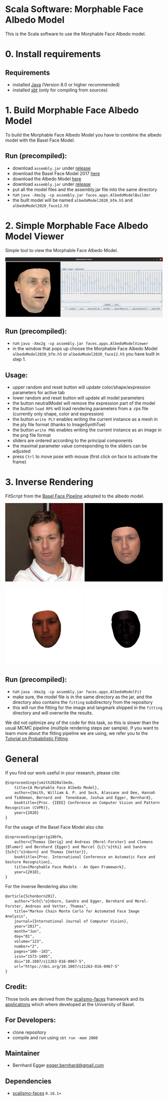# Scala Software: Morphable Face Albedo Model

This is the Scala software to use the Morphable Face Albedo model.

# 0. Install requirements

## Requirements
- installed [Java](http://www.oracle.com/technetwork/java/javase/downloads/index.html) (Version 8.0 or higher recommended)
- installed [sbt](http://www.scala-sbt.org/release/tutorial/Setup.html) (only for compiling from sources)


# 1. Build Morphable Face Albedo Model

To build the Morphable Face Albedo Model you have to combine the albedo model with the Basel Face Model.

## Run (precompiled):
- download `assembly.jar` under [release](https://github.com/waps101/AlbedoMM/releases)
- download the Basel Face Model 2017 [here](https://faces.dmi.unibas.ch/bfm/bfm2017.html)
- download the Albedo Model [here](https://github.com/waps101/AlbedoMM/releases)
- download `assembly.jar` under [release](https://github.com/waps101/AlbedoMM/releases)
- put all the model files and the assembly.jar file into the same directory
- run `java -Xmx2g -cp assembly.jar faces.apps.AlbedoModelBuilder`
- the built model will be named `albedoModel2020_bfm.h5` and `albedoModel2020_face12.h5`


# 2. Simple Morphable Face Albedo Model Viewer
 
 Simple tool to view the Morphable Face Albedo Model.
 
 ![Simple Morphable Model Viewer](Screenshot.png)
 

## Run (precompiled):
- run `java -Xmx2g -cp assembly.jar faces.apps.AlbedoModelViewer`
- in the window that pops up choose the Morphable Face Albedo Model `albedoModel2020_bfm.h5` or `albedoModel2020_face12.h5` you have built in step 1.

## Usage:
- upper random and reset button will update color/shape/expression parameters for active tab
- lower random and reset button will update all model parameters
- the button neutralModel will remove the expression part of the model
- the button `load RPS` will load rendering parameters from a .rps file (currently only shape, color and expression)
- the button `write PLY` enables writing the current instance as a mesh in the ply file format (thanks to ImageSynthTue)
- the button `write PNG` enables writing the current instance as an image in the png file format
- sliders are ordered according to the principal components
- the maximal parameter value corresponding to the sliders can be adjusted
- press `Ctrl` to move pose with mouse (first click on face to activate the frame)


# 3. Inverse Rendering

FitScript from the [Basel Face Pipeline](https://github.com/unibas-gravis/basel-face-pipeline) adopted to the albedo model.

 ![Target](fitting/Bob_Stoops_0005.png)
 ![Fit](fitting/results/fitter-best_Gamma.png)
 
 ![Fit](fitting/results/fitter-best-diffuse.png)
 ![Fit](fitting/results/fitter-best-specular.png)

## Run (precompiled):
- run `java -Xmx2g -cp assembly.jar faces.apps.AlbedoModelFit`
- make sure, the model file is in the same directory as the jar, and the directory also contains the `fitting` subdirectory from the repository
- this will run the fitting for the image and langmark shipped in the `fitting` directory and will overwrite the results. 

We did not optimize any of the code for this task, so this is slower than the usual MCMC pipeline (multiple rendering steps per sample). If you want to learn more about the fitting pipeline we are using, we refer you to the [Tutorial on Probabilistic Fitting](https://gravis.dmi.unibas.ch/PMM/lectures/fitting/).

# General

If you find our work useful in your research, please cite:

```
@inproceedings{smith2020albedo,
    title={A Morphable Face Albedo Model},
    author={Smith, William A. P. and Seck, Alassane and Dee, Hannah and Tiddeman, Bernard and  Tenenbaum, Joshua and Egger, Bernhard},
    booktitle={Proc. {IEEE} Conference on Computer Vision and Pattern Recognition (CVPR)},
    year={2020}
}
```

For the usage of the Basel Face Model also cite:

```
@inproceedings{gerig18bfm,
    author={Thomas {Gerig} and Andreas {Morel-Forster} and Clemens {Blumer} and Bernhard {Egger} and Marcel {L{\"u}thi} and Sandro {Sch{\"o}nborn} and Thomas {Vetter}},
    booktitle={Proc. International Conference on Automatic Face and Gesture Recognition},
    title={Morphable Face Models - An Open Framework},
    year={2018},
}
```

For the inverse Rendering also cite:

```
@article{Schonborn2017,
    author="Sch{\"o}nborn, Sandro and Egger, Bernhard and Morel-Forster, Andreas and Vetter, Thomas",
    title="Markov Chain Monte Carlo for Automated Face Image Analysis",
    journal={International Journal of Computer Vision},
    year="2017",
    month="Jun",
    day="01",
    volume="123",
    number="2",
    pages="160--183",
    issn="1573-1405",
    doi="10.1007/s11263-016-0967-5",
    url="https://doi.org/10.1007/s11263-016-0967-5"
}
```
 
## Credit:
Those tools are derived from the [scalismo-faces](](https://github.com/unibas-gravis/scalismo-faces)) framework and its [applications](https://github.com/unibas-gravis/) which where developed at the University of Basel.


## For Developers:
- clone repository
- compile and run using `sbt run -mem 2000`

## Maintainer

- Bernhard Egger <egger.bernhard@gmail.com>

## Dependencies

- [scalismo-faces](https://github.com/unibas-gravis/scalismo-faces) `0.10.1+`
